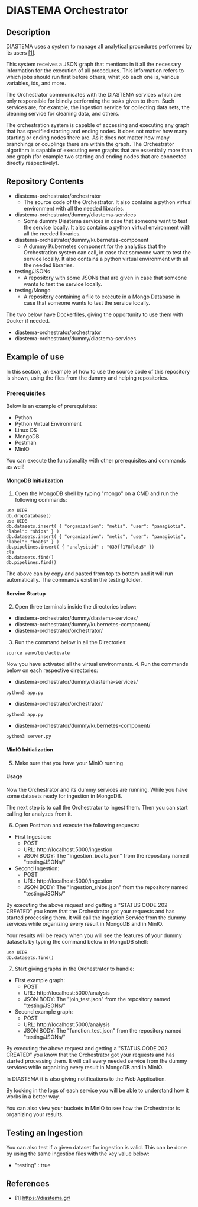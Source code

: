 # DIASTEMA Orchestrator

## Description
DIASTEMA uses a system to manage all analytical procedures performed by its users [[1]](https://github.com/DIASTEMA-UPRC/orchestrator/blob/main/README.md#references).

This system receives a JSON graph that mentions in it all the necessary information for the execution of all procedures. This information refers to which jobs should run first before others, what job each one is, various variables, ids, and more.

The Orchestrator communicates with the DIASTEMA services which are only responsible for blindly performing the tasks given to them. Such services are, for example, the ingestion service for collecting data sets, the cleaning service for cleaning data, and others.

The orchestration system is capable of accessing and executing any graph that has specified starting and ending nodes. It does not matter how many starting or ending nodes there are. As it does not matter how many branchings or couplings there are within the graph. The Orchestrator algorithm is capable of executing even graphs that are essentially more than one graph (for example two starting and ending nodes that are connected directly respectively).

## Repository Contents
- diastema-orchestrator/orchestrator
  - The source code of the Orchestrator. It also contains a python virtual environment with all the needed libraries.
- diastema-orchestrator/dummy/diastema-services
  - Some dummy Diastema services in case that someone want to test the service locally. It also contains a python virtual environment with all the needed libraries.
- diastema-orchestrator/dummy/kubernetes-component
  - A dummy Kubernetes component for the analytics that the Orchestration system can call, in case that someone want to test the service locally. It also contains a python virtual environment with all the needed libraries.
- testing/JSONs
  - A repository with some JSONs that are given in case that someone wants to test the service locally.
- testing/Mongo
  - A repository containing a file to execute in a Mongo Database in case that someone wants to test the service locally.

The two below have Dockerfiles, giving the opportunity to use them with Docker if needed.
- diastema-orchestrator/orchestrator
- diastema-orchestrator/dummy/diastema-services

## Example of use
In this section, an example of how to use the source code of this repository is shown, using the files from the dummy and helping repositories.

### Prerequisites
Below is an example of prerequisites:
- Python
- Python Virtual Environment
- Linux OS
- MongoDB
- Postman
- MinIO

You can execute the functionality with other prerequisites and commands as well!

#### MongoDB Initialization
1. Open the MongoDB shell by typing "mongo" on a CMD and run the following commands:
```
use UIDB
db.dropDatabase()
use UIDB
db.datasets.insert( { "organization": "metis", "user": "panagiotis", "label": "ships" } )
db.datasets.insert( { "organization": "metis", "user": "panagiotis", "label": "boats" } )
db.pipelines.insert( { "analysisid" : "039ff178fb8a5" })
cls
db.datasets.find()
db.pipelines.find()

```
The above can by copy and pasted from top to bottom and it will run automatically.
The commands exist in the testing folder.

#### Service Startup
2. Open three terminals inside the directories below:
- diastema-orchestrator/dummy/diastema-services/
- diastema-orchestrator/dummy/kubernetes-component/
- diastema-orchestrator/orchestrator/
3. Run the command below in all the Directories:
```
source venv/bin/activate
```
Now you have activated all the virtual environments.
4. Run the commands below on each respective directories:
- diastema-orchestrator/dummy/diastema-services/
```
python3 app.py
```
- diastema-orchestrator/orchestrator/
```
python3 app.py
```
- diastema-orchestrator/dummy/kubernetes-component/
```
python3 server.py
```

#### MinIO Initialization
5. Make sure that you have your MinIO running.

#### Usage
Now the Orchestrator and its dummy services are running. While you have some datasets ready for ingestion in MongoDB.

The next step is to call the Orchestrator to ingest them. Then you can start calling for analyzes from it.

6. Open Postman and execute the following requests:
- First Ingestion:
   - POST
   - URL: http://localhost:5000/ingestion
   - JSON BODY: The "ingestion_boats.json" from the repository named "testing/JSONs/"
- Second Ingestion:
   - POST
   - URL: http://localhost:5000/ingestion
   - JSON BODY: The "ingestion_ships.json" from the repository named "testing/JSONs/"

By executing the above request and getting a "STATUS CODE 202 CREATED" you know that the Orchestrator got your requests and has started processing them. It will call the Ingestion Service from the dummy services while organizing every result in MongoDB and in MinIO.

Your results will be ready when you will see the features of your dummy datasets by typing the command below in MongoDB shell:
```
use UIDB
db.datasets.find()
```

7. Start giving graphs in the Orchestrator to handle:
- First example graph:
   - POST
   - URL: http://localhost:5000/analysis
   - JSON BODY: The "join_test.json" from the repository named "testing/JSONs/"
- Second example graph:
   - POST
   - URL: http://localhost:5000/analysis
   - JSON BODY: The "function_test.json" from the repository named "testing/JSONs/"

By executing the above request and getting a "STATUS CODE 202 CREATED" you know that the Orchestrator got your requests and has started processing them. It will call every needed service from the dummy services while organizing every result in MongoDB and in MinIO.

In DIASTEMA it is also giving notifications to the Web Application.

By looking in the logs of each service you will be able to understand how it works in a better way.

You can also view your buckets in MinIO to see how the Orchestrator is organizing your results.

## Testing an Ingestion

You can also test if a given dataset for ingestion is valid. This can be done by using the same ingestion files with the key value below:
- "testing" : true

## References
- [1] https://diastema.gr/
